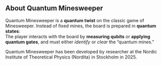 ## About Quantum Minesweeper

Quantum Minesweeper is a **quantum twist** on the classic game of Minesweeper. 
Instead of fixed mines, the board is prepared in **quantum states**:  
The player interacts with the board by **measuring qubits** or **applying quantum gates**, 
and must either *identify* or *clear* the “quantum mines.”

Quantum Minesweeper has been developed by researcher at the Nordic Institute of Theoretical Physics (Nordita) in Stockholm 
in 2025.